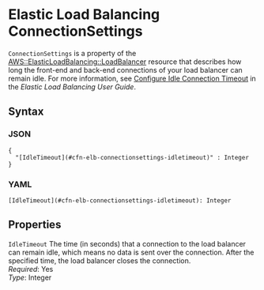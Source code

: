 # Elastic Load Balancing ConnectionSettings<a name="aws-properties-ec2-elb-connectionsettings"></a>

`ConnectionSettings` is a property of the [AWS::ElasticLoadBalancing::LoadBalancer](aws-properties-ec2-elb.md) resource that describes how long the front\-end and back\-end connections of your load balancer can remain idle\. For more information, see [Configure Idle Connection Timeout](https://docs.aws.amazon.com/elasticloadbalancing/latest/classic/config-idle-timeout.html) in the *Elastic Load Balancing User Guide*\.

## Syntax<a name="w4ab1c21c14e1070b5"></a>

### JSON<a name="aws-properties-ec2-elb-connectionsettings-syntax.json"></a>

```
{
  "[IdleTimeout](#cfn-elb-connectionsettings-idletimeout)" : Integer
}
```

### YAML<a name="aws-properties-ec2-elb-connectionsettings-syntax.yaml"></a>

```
[IdleTimeout](#cfn-elb-connectionsettings-idletimeout): Integer
```

## Properties<a name="w4ab1c21c14e1070b7"></a>

`IdleTimeout`  <a name="cfn-elb-connectionsettings-idletimeout"></a>
The time \(in seconds\) that a connection to the load balancer can remain idle, which means no data is sent over the connection\. After the specified time, the load balancer closes the connection\.  
*Required*: Yes  
*Type*: Integer